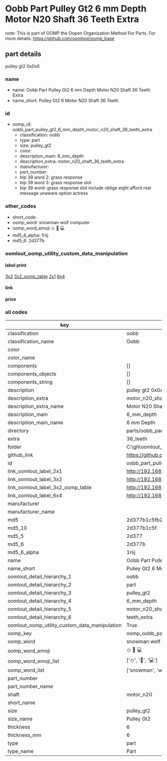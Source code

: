 # Oobb Part Pulley Gt2 6 mm Depth Motor N20 Shaft 36 Teeth Extra  

note: This is part of OOMP the Oopen Organization Method For Parts. For more details: https://github.com/oomlout/oomp_base

##  part details
  



pulley gt2 0x0x6



### name
* name: Oobb Part Pulley Gt2 6 mm Depth Motor N20 Shaft 36 Teeth Extra
* name_short: Pulley Gt2 6 Motor N20 Shaft 36 Teeth
### id
* oomp_id: oobb_part_pulley_gt2_6_mm_depth_motor_n20_shaft_36_teeth_extra
  * classification: oobb
  * type: part
  * size: pulley_gt2
  * color: 
  * description_main: 6_mm_depth
  * description_extra: motor_n20_shaft_36_teeth_extra
  * manufacturer: 
  * part_number: 
  * bip 39 word 2: grass response
  * bip 39 word 3: grass response slot
  * bip 39 word: grass response slot include oblige eight afford real message unaware option actress

### other_codes
* short_code: 
* oomp_word: snowman wolf computer
* oomp_word_emoji :snowman: :wolf: :computer:
* md5_6_alpha: 1riij
* md5_6: 2d377b






### oomlout_oomp_utility_custom_data_manipulation
#### label print
[3x2](http://192.168.1.245:1112/?label=oomp%201riij)
[3x2_oomp_table](http://192.168.1.108:1112/?label=oomp%201riij)
[2x1](http://192.168.1.242:1112/?label=oomp%201riij)
[6x4](http://192.168.1.55:1112/?label=oomp%201riij)    

#### link

                              

#### price







### all codes 
| key | value |  
| --- | --- |  
| classification | oobb |  
| classification_name | Oobb |  
| color |  |  
| color_name |  |  
| components | [] |  
| components_objects | [] |  
| components_string | [] |  
| description | pulley gt2 0x0x6 |  
| description_extra | motor_n20_shaft_36_teeth_extra |  
| description_extra_name | Motor N20 Shaft 36 Teeth Extra |  
| description_main | 6_mm_depth |  
| description_main_name | 6 mm Depth |  
| directory | parts/oobb_part_pulley_gt2_6_mm_depth_motor_n20_shaft_36_teeth_extra |  
| extra | 36_teeth |  
| folder | C:\gh\oomlout_oobb_version_4_generated_parts\things\oobb_part_pulley_gt2_6_mm_depth_motor_n20_shaft_36_teeth_extra |  
| github_link | https://github.com/oomlout/oomlout_oomp_part_src/tree/main/parts/oobb_part_pulley_gt2_6_mm_depth_motor_n20_shaft_36_teeth_extra |  
| id | oobb_part_pulley_gt2_6_mm_depth_motor_n20_shaft_36_teeth_extra |  
| link_oomlout_label_2x1 | http://192.168.1.242:1112/?label=oomp%201riij |  
| link_oomlout_label_3x2 | http://192.168.1.245:1112/?label=oomp%201riij |  
| link_oomlout_label_3x2_oomp_table | http://192.168.1.108:1112/?label=oomp%201riij |  
| link_oomlout_label_6x4 | http://192.168.1.55:1112/?label=oomp%201riij |  
| manufacturer |  |  
| manufacturer_name |  |  
| md5 | 2d377b1c5fb2e08d1bcc1727982deb2f |  
| md5_10 | 2d377b1c5f |  
| md5_5 | 2d377 |  
| md5_6 | 2d377b |  
| md5_6_alpha | 1riij |  
| name | Oobb Part Pulley Gt2 6 mm Depth Motor N20 Shaft 36 Teeth Extra |  
| name_short | Pulley Gt2 6 Motor N20 Shaft 36 Teeth |  
| oomlout_detail_hierarchy_1 | oobb |  
| oomlout_detail_hierarchy_2 | part |  
| oomlout_detail_hierarchy_3 | pulley_gt2 |  
| oomlout_detail_hierarchy_4 | 6_mm_depth |  
| oomlout_detail_hierarchy_5 | motor_n20_shaft_36 |  
| oomlout_detail_hierarchy_6 | teeth_extra |  
| oomlout_oomp_utility_custom_data_manipulation | True |  
| oomp_key | oomp_oobb_part_pulley_gt2_6_mm_depth_motor_n20_shaft_36_teeth_extra |  
| oomp_word | snowman wolf computer |  
| oomp_word_emoji | :snowman: :wolf: :computer: |  
| oomp_word_emoji_list | [':snowman:', ':wolf:', ':computer:'] |  
| oomp_word_list | ['snowman', 'wolf', 'computer'] |  
| part_number |  |  
| part_number_name |  |  
| shaft | motor_n20 |  
| short_name |  |  
| size | pulley_gt2 |  
| size_name | Pulley Gt2 |  
| thickness | 6 |  
| thickness_mm | 6 |  
| type | part |  
| type_name | Part |  
